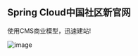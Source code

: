 ## Spring Cloud中国社区新官网
使用CMS商业模型，迅速建站!

![image](https://raw.githubusercontent.com/SpringCloud/spring-cloud-cms/master/ui/img/img.gif)
